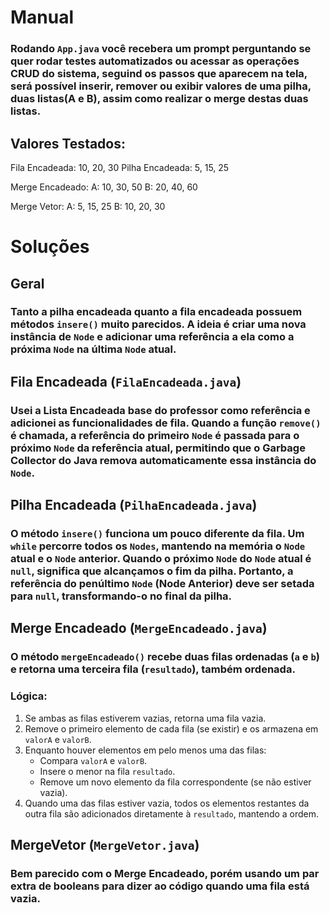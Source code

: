 # Manual  
### Rodando `App.java` você recebera um prompt perguntando se quer rodar testes automatizados ou acessar as operações CRUD do sistema, seguind os passos que aparecem na tela, será possível inserir, remover ou exibir valores de uma pilha, duas listas(A e B), assim como realizar o merge destas duas listas.

## Valores Testados:
Fila Encadeada: 10, 20, 30
Pilha Encadeada: 5, 15, 25

Merge Encadeado:
A: 10, 30, 50
B: 20, 40, 60

Merge Vetor:
A: 5, 15, 25
B: 10, 20, 30

# Soluções  
## Geral  
### Tanto a pilha encadeada quanto a fila encadeada possuem métodos `insere()` muito parecidos. A ideia é criar uma nova instância de `Node` e adicionar uma referência a ela como a próxima `Node` na última `Node` atual.  

## Fila Encadeada (`FilaEncadeada.java`)  
### Usei a Lista Encadeada base do professor como referência e adicionei as funcionalidades de fila. Quando a função `remove()` é chamada, a referência do primeiro `Node` é passada para o próximo `Node` da referência atual, permitindo que o Garbage Collector do Java remova automaticamente essa instância do `Node`.  

## Pilha Encadeada (`PilhaEncadeada.java`)  
### O método `insere()` funciona um pouco diferente da fila. Um `while` percorre todos os `Nodes`, mantendo na memória o `Node` atual e o `Node` anterior. Quando o próximo `Node` do `Node` atual é `null`, significa que alcançamos o fim da pilha. Portanto, a referência do penúltimo `Node` (Node Anterior) deve ser setada para `null`, transformando-o no final da pilha.  

## Merge Encadeado (`MergeEncadeado.java`)  
### O método `mergeEncadeado()` recebe duas filas ordenadas (`a` e `b`) e retorna uma terceira fila (`resultado`), também ordenada.  

### Lógica:  
1. Se ambas as filas estiverem vazias, retorna uma fila vazia.  
2. Remove o primeiro elemento de cada fila (se existir) e os armazena em `valorA` e `valorB`.  
3. Enquanto houver elementos em pelo menos uma das filas:  
   - Compara `valorA` e `valorB`.  
   - Insere o menor na fila `resultado`.  
   - Remove um novo elemento da fila correspondente (se não estiver vazia).  
4. Quando uma das filas estiver vazia, todos os elementos restantes da outra fila são adicionados diretamente à `resultado`, mantendo a ordem.

## MergeVetor (`MergeVetor.java`)
### Bem parecido com o Merge Encadeado, porém usando um par extra de booleans para dizer ao código quando uma fila está vazia.
